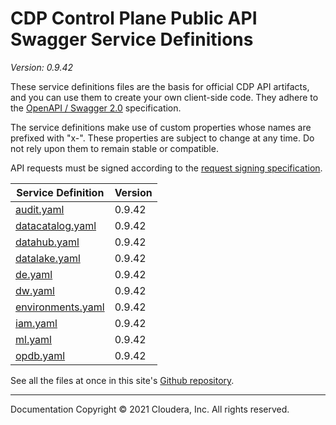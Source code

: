 # CDP Control Plane Public API Swagger Service Definitions

*Version: 0.9.42*

These service definitions files are the basis for official CDP API artifacts,
and you can use them to create your own client-side code. They adhere to the
[OpenAPI / Swagger 2.0](https://swagger.io/specification/v2/) specification.

The service definitions make use of custom properties whose names are prefixed
with "x-". These properties are subject to change at any time. Do not rely upon
them to remain stable or compatible.

API requests must be signed according to the
[request signing specification](request_signing.md).

| Service Definition | Version |
| --- | --- |
| [audit.yaml](./audit.yaml) | 0.9.42 |
| [datacatalog.yaml](./datacatalog.yaml) | 0.9.42 |
| [datahub.yaml](./datahub.yaml) | 0.9.42 |
| [datalake.yaml](./datalake.yaml) | 0.9.42 |
| [de.yaml](./de.yaml) | 0.9.42 |
| [dw.yaml](./dw.yaml) | 0.9.42 |
| [environments.yaml](./environments.yaml) | 0.9.42 |
| [iam.yaml](./iam.yaml) | 0.9.42 |
| [ml.yaml](./ml.yaml) | 0.9.42 |
| [opdb.yaml](./opdb.yaml) | 0.9.42 |

See all the files at once in this site's
[Github repository](https://github.com/cloudera/cdp-dev-docs/tree/master/api-docs/swagger).

----

Documentation Copyright © 2021 Cloudera, Inc. All rights reserved.


